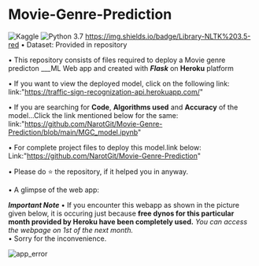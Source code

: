 # Movie-Genre-Prediction



![Kaggle](https://img.shields.io/badge/Dataset-Kaggle-blue.svg) ![Python 3.7](https://img.shields.io/badge/Python-3.7-brightgreen.svg) https://img.shields.io/badge/Library-NLTK%203.5-red
• Dataset: Provided in repository

• This repository consists of files required to deploy a Movie genre predicton  ___ML Web app  and created with ___Flask___ on __Heroku__ platform

• If you want to view the deployed model, click on the following link:<br>
link:"https://traffic-sign-recognization-api.herokuapp.com/"

• If you are searching for __Code__, __Algorithms used__ and __Accuracy__ of the model...Click the link mentioned below for the same:
link:"https://github.com/NarotGit/Movie-Genre-Prediction/blob/main/MGC_model.ipynb"

• For complete project files to deploy this model.link below:
Link:"https://github.com/NarotGit/Movie-Genre-Prediction"

•  Please do ⭐ the repository, if it helped you in anyway.

• A glimpse of the web app:



___Important Note___
• If you encounter this webapp as shown in the picture given below, it is occuring just because **free dynos for this particular month provided by Heroku have been completely used.** _You can access the webpage on 1st of the next month._<br />
• Sorry for the inconvenience.

![app_error](https://user-images.githubusercontent.com/76248668/102699437-abba1e00-426a-11eb-994e-a1790aeb3fc2.png)
